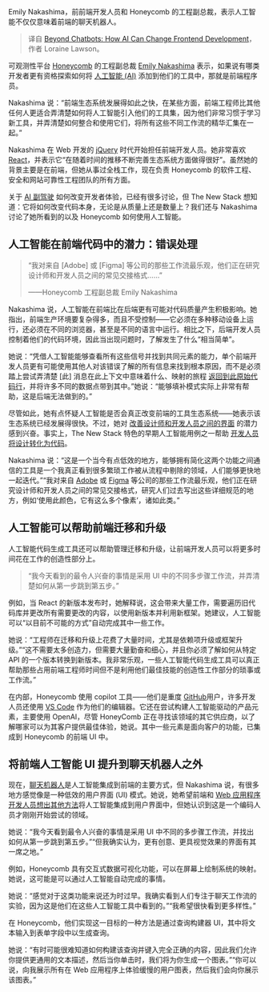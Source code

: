 
<!--
title: 超越聊天机器人：人工智能如何改变前端开发
cover: https://cdn.thenewstack.io/media/2024/06/f42cc8e6-honeycomb-vp-of-engineeering-on-ai-and-the-frontend.jpg
-->

Emily Nakashima，前前端开发人员和 Honeycomb 的工程副总裁，表示人工智能不仅仅意味着前端的聊天机器人。

> 译自 [Beyond Chatbots: How AI Can Change Frontend Development](https://thenewstack.io/beyond-chatbots-how-ai-can-change-frontend-development/)，作者 Loraine Lawson。

可观测性平台 [Honeycomb](https://www.honeycomb.io/) 的工程副总裁 [Emily Nakashima](https://www.linkedin.com/in/eanakashima/) 表示，如果说有哪类开发者更有资格探索如何将 [人工智能 (AI)](https://thenewstack.io/ai-for-developers-how-can-programmers-use-artificial-intelligence/) 添加到他们的工具中，那就是前端程序员。

Nakashima 说：“前端生态系统发展得如此之快，在某些方面，前端工程师比其他任何人更适合弄清楚如何将人工智能引入他们的工具集，因为他们非常习惯于学习新工具，并弄清楚如何整合和使用它们，将所有这些不同工作流的精华汇集在一起。”

Nakashima 在 Web 开发的 [jQuery](https://thenewstack.io/why-outdated-jquery-is-still-the-dominant-javascript-library/) 时代开始担任前端开发人员。她非常喜欢 [React](https://thenewstack.io/meta-releases-open-source-react-compiler/)，并表示它“在随着时间的推移不断完善生态系统方面做得很好”。虽然她的背景主要是在前端，但她从事过全栈工作，现在负责 Honeycomb 的软件工程、安全和网站可靠性工程团队的所有方面。

关于 [AI 副驾驶](https://thenewstack.io/copilot-pcs-understanding-microsofts-evolving-ai-pc-stack/) 如何改变开发者体验，已经有很多讨论，但 The New Stack 想知道：它将如何改变代码本身，无论是从质量上还是数量上？我们还与 Nakashima 讨论了她所看到的以及 Honeycomb 如何使用人工智能。

## 人工智能在前端代码中的潜力：错误处理

> “我对来自 [Adobe] 或 [Figma] 等公司的那些工作流最乐观，他们正在研究设计师和开发人员之间的常见交接格式……”
>
> ——Honeycomb 工程副总裁 Emily Nakashima

Nakashima 说，人工智能在前端比在后端更有可能对代码质量产生积极影响。她指出，前端生产环境要复杂得多，而且不受控制——它必须在多种移动设备上运行，还必须在不同的浏览器，甚至是不同的语言中运行。相比之下，后端开发人员控制着他们的代码环境，因此当出现问题时，了解发生了什么“相当简单”。

她说：“凭借人工智能能够查看所有这些信号并找到共同元素的能力，单个前端开发人员更有可能使用其他人对该错误了解的所有信息来找到根本原因，而不是必须踏上尝试弄清楚 [此] 消息在此上下文中意味着什么、映射的旅程 [返回到此原始代码行](https://thenewstack.io/4-ways-to-get-your-code-back-in-shape-after-black-friday/)，并将许多不同的数据点带到其中。”她说：“能够填补模式实际上非常有帮助，这是后端无法做到的。”

尽管如此，她有点怀疑人工智能是否会真正改变前端的工具生态系统——她表示该生态系统已经发展得很快。不过，她对 [改善设计师和开发人员之间的界面](https://thenewstack.io/improving-communication-between-development-and-design/) 的潜力感到兴奋。事实上，The New Stack 特色的早期人工智能用例之一帮助 [开发人员将设计转化为代码](https://thenewstack.io/figma-caters-to-developers-with-dev-mode-and-ai-integrations/)。

Nakashima 说：“这是一个当今有点低效的地方，能够拥有简化这两个功能之间通信的工具是一个我真正看到很多繁琐工作被从流程中剔除的领域，人们能够更快地一起迭代。”“我对来自 [Adobe](https://thenewstack.io/figma-targets-developers-while-it-waits-for-adobe-deal-news/) 或 [Figma](https://thenewstack.io/figma-caters-to-developers-with-dev-mode-and-ai-integrations/) 等公司的那些工作流最乐观，他们正在研究设计师和开发人员之间的常见交接格式，研究人们过去写出这些详细规范的地方，例如‘使用此颜色，它有这么多个像素’，诸如此类。”

## 人工智能可以帮助前端迁移和升级

人工智能代码生成工具还可以帮助管理迁移和升级，让前端开发人员可以将更多时间花在工作的创造性部分上。

> “我今天看到的最令人兴奋的事情是采用 UI 中的不同多步骤工作流，并弄清楚如何从第一步跳到第五步。”

例如，当 React 的新版本发布时，她解释说，这会带来大量工作，需要遍历旧代码库并更改所有需要更改的内容，以使用新版本并利用新框架。她建议，人工智能可以“以目前不可能的方式”自动完成其中一些工作。

她说：“工程师在迁移和升级上花费了大量时间，尤其是依赖项升级或框架升级。”“这不需要太多创造力，但需要大量勤奋和细心，并且你必须了解如何从特定 API 的一个版本转换到新版本。我非常乐观，一些人工智能代码生成工具可以真正帮助那些占用前端工程师时间但不是利用他们最佳技能的创造性工作部分的琐事或工作流。”

在内部，Honeycomb 使用 copilot 工具——他们是重度 [GitHub](https://thenewstack.io/how-ai-is-shifting-developer-culture-and-work-at-github/)用户，许多开发人员还使用 [VS Code](https://thenewstack.io/how-to-use-vs-code-as-your-python-ide/) 作为他们的编辑器。它还在尝试构建人工智能驱动的产品元素，主要使用 OpenAI，尽管 HoneyComb 正在寻找该领域的其它供应商，以了解哪家可以为其客户提供最佳体验，她说。其中一些元素是面向客户的功能，已集成到 Honeycomb 的前端 UI 中。

## 将前端人工智能 UI 提升到聊天机器人之外

现在，[聊天机器人](https://thenewstack.io/building-smarter-chatbots-with-advanced-language-models/)是人工智能集成到前端的主要方式，但 Nakashima 说，有很多地方感觉像是一种低效的用户界面 (UI) 模式。她说，她希望前端和 [Web 应用程序开发人员想出其他方法](https://thenewstack.io/5-ways-to-improve-your-web-application-and-api-security/)将人工智能集成到用户界面中，但她认识到这是一个编码人员才刚刚开始尝试的领域。

她说：“我今天看到最令人兴奋的事情是采用 UI 中不同的多步骤工作流，并找出如何从第一步跳到第五步。”“但我确实认为，更有创意、更具视觉效果的界面有其一席之地。”

例如，Honeycomb 具有交互式数据可视化功能，可以在屏幕上绘制系统的映射。她说，这可能是可以通过人工智能自动完成的事情。

她说：“感觉对于这类功能来说还为时过早。我确实看到人们专注于聊天工作流的实验，因为这是他们在这些人工智能工具中看到的。”“我希望很快看到更多样性。”

在 Honeycomb，他们实现这一目标的一种方法是通过查询构建器 UI，其中将文本输入到表单字段中以生成查询。

她说：“有时可能很难知道如何构建该查询并键入完全正确的内容，因此我们允许你提供更通用的文本描述，然后当你单击时，我们将为你生成一个图表。”“你可以说，向我展示所有在 Web 应用程序上体验缓慢的用户图表，然后我们会向你展示该图表。”

